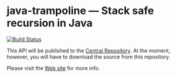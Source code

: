 # java-trampoline &mdash; Stack safe recursion in Java

[![Build Status](https://travis-ci.org/mrbackend/java-trampoline.svg?branch=master)](https://travis-ci.org/mrbackend/java-trampoline)

This API will be published to the [Central Repository](http://central.sonatype.org/). At the moment, however, you will
have to download the source from this repository.

Please visit the [Web site](https://mrbackend.github.io/java-trampoline/index.html) for more info.

